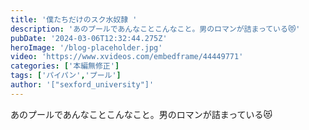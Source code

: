 ```yaml
---
title: '僕たちだけのスク水奴隷 '
description: 'あのプールであんなことこんなこと。男のロマンが詰まっている😻'
pubDate: '2024-03-06T12:32:44.275Z'
heroImage: '/blog-placeholder.jpg'
video: 'https://www.xvideos.com/embedframe/44449771'
categories: ['本編無修正']
tags: ['パイパン','プール']
author: '["sexford_university"]'
---
```


あのプールであんなことこんなこと。男のロマンが詰まっている😻
